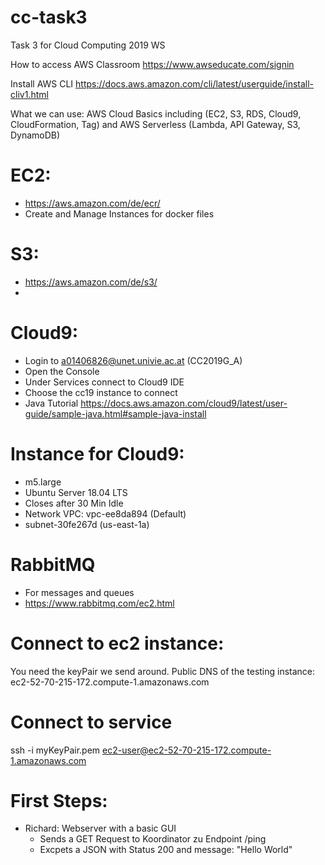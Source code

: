 # cc-task3
Task 3 for Cloud Computing 2019 WS

How to access AWS Classroom
https://www.awseducate.com/signin


Install AWS CLI
https://docs.aws.amazon.com/cli/latest/userguide/install-cliv1.html

What we can use:
AWS Cloud Basics including (EC2, S3, RDS, Cloud9, CloudFormation, Tag) and AWS Serverless (Lambda, API Gateway, S3, DynamoDB)

# EC2:
- https://aws.amazon.com/de/ecr/
- Create and Manage Instances for docker files

# S3:
- https://aws.amazon.com/de/s3/
- 

# Cloud9:
- Login to a01406826@unet.univie.ac.at (CC2019G_A)
- Open the Console
- Under Services connect to Cloud9 IDE
- Choose the cc19 instance to connect
- Java Tutorial https://docs.aws.amazon.com/cloud9/latest/user-guide/sample-java.html#sample-java-install

# Instance for Cloud9:
- m5.large
- Ubuntu Server 18.04 LTS
- Closes after 30 Min Idle
- Network VPC: vpc-ee8da894 (Default)
- subnet-30fe267d (us-east-1a)

# RabbitMQ
- For messages and queues
- https://www.rabbitmq.com/ec2.html

# Connect to ec2 instance:
You need the keyPair we send around.
Public DNS of the testing instance: ec2-52-70-215-172.compute-1.amazonaws.com

# Connect to service
ssh -i myKeyPair.pem ec2-user@ec2-52-70-215-172.compute-1.amazonaws.com

# First Steps:
- Richard: Webserver with a basic GUI
  - Sends a GET Request to Koordinator zu Endpoint /ping
  - Excpets a JSON with Status 200 and message: "Hello World"


